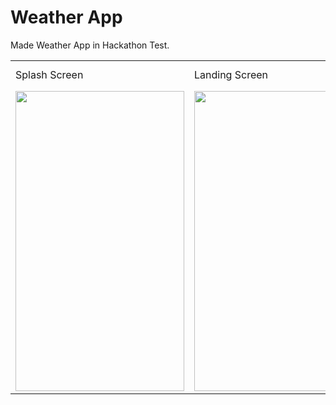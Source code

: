 
# Weather App

Made Weather App in Hackathon Test.
<table>
  <tr>
    <td>Splash Screen</td>
     <td>Landing Screen</td>
     <td>Ciry Selection Screen</td>
     <td>Home Screen</td>
  </tr>
  <tr>
    <td><img src="![SS_1](https://user-images.githubusercontent.com/97390895/178714323-20aa8ebe-b847-4aad-aadf-b8c50d585747.jpg)" width=270 height=480></td>
    <td><img src="screenshots/Screenshot_1582745125.png" width=270 height=480></td>
    <td><img src="screenshots/Screenshot_1582745139.png" width=270 height=480></td>
  </tr>
 </table>
